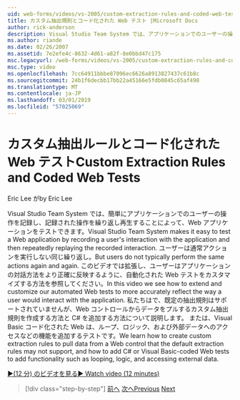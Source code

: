 ```yaml
---
uid: web-forms/videos/vs-2005/custom-extraction-rules-and-coded-web-tests
title: カスタム抽出規則とコード化された Web テスト |Microsoft Docs
author: rick-anderson
description: Visual Studio Team System では、アプリケーションでのユーザーの操作を記録し、re を繰り返し再生することによって、Web アプリケーションをテストしやすくしています.
ms.author: riande
ms.date: 02/26/2007
ms.assetid: 7e2efe4c-8632-4d61-a82f-8e0bbd47c175
msc.legacyurl: /web-forms/videos/vs-2005/custom-extraction-rules-and-coded-web-tests
msc.type: video
ms.openlocfilehash: 7cc64911bbbe87096ec6626a8913827437c61b8c
ms.sourcegitcommit: 24b1f6decbb17bb22a45166e5fdb0845c65af498
ms.translationtype: MT
ms.contentlocale: ja-JP
ms.lasthandoff: 03/01/2019
ms.locfileid: "57025069"
---
```

<a name="custom-extraction-rules-and-coded-web-tests"></a><span data-ttu-id="0f884-103">カスタム抽出ルールとコード化された Web テスト</span><span class="sxs-lookup"><span data-stu-id="0f884-103">Custom Extraction Rules and Coded Web Tests</span></span>
====================
<span data-ttu-id="0f884-104">Eric Lee が</span><span class="sxs-lookup"><span data-stu-id="0f884-104">by Eric Lee</span></span>

<span data-ttu-id="0f884-105">Visual Studio Team System では、簡単にアプリケーションでのユーザーの操作を記録し、記録された操作を繰り返し再生することによって、Web アプリケーションをテストできます。</span><span class="sxs-lookup"><span data-stu-id="0f884-105">Visual Studio Team System makes it easy to test a Web application by recording a user's interaction with the application and then repeatedly replaying the recorded interaction.</span></span> <span data-ttu-id="0f884-106">ユーザーは通常アクションを実行しない同じ繰り返し。</span><span class="sxs-lookup"><span data-stu-id="0f884-106">But users do not typically perform the same actions again and again.</span></span> <span data-ttu-id="0f884-107">このビデオでは拡張し、ユーザーはアプリケーションの対話方法をより正確に反映するように、自動化された Web テストをカスタマイズする方法を参照してください。</span><span class="sxs-lookup"><span data-stu-id="0f884-107">In this video we see how to extend and customize our automated Web tests to more accurately reflect the way a user would interact with the application.</span></span> <span data-ttu-id="0f884-108">私たちはで、既定の抽出規則はサポートされていませんが、Web コントロールからデータをプルするカスタム抽出規則を作成する方法と C# を追加する方法について説明します。 または、Visual Basic コード化された Web は、ループ、ロジック、および外部データへのアクセスなどの機能を追加するテストです。</span><span class="sxs-lookup"><span data-stu-id="0f884-108">We learn how to create custom extraction rules to pull data from a Web control that the default extraction rules may not support, and how to add C# or Visual Basic-coded Web tests to add functionality such as looping, logic, and accessing external data.</span></span>

[<span data-ttu-id="0f884-109">&#9654;(12 分) のビデオを見る</span><span class="sxs-lookup"><span data-stu-id="0f884-109">&#9654; Watch video (12 minutes)</span></span>](https://channel9.msdn.com/Blogs/ASP-NET-Site-Videos/custom-extraction-rules-and-coded-web-tests)

> [!div class="step-by-step"]
> <span data-ttu-id="0f884-110">[前へ](code-coverage-of-automated-tests.md)
> [次へ](the-effects-of-caching.md)</span><span class="sxs-lookup"><span data-stu-id="0f884-110">[Previous](code-coverage-of-automated-tests.md)
[Next](the-effects-of-caching.md)</span></span>
